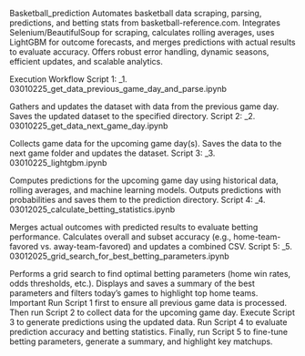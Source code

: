 Basketball_prediction
Automates basketball data scraping, parsing, predictions, and betting stats from basketball-reference.com. Integrates Selenium/BeautifulSoup for scraping, calculates rolling averages, uses LightGBM for outcome forecasts, and merges predictions with actual results to evaluate accuracy. Offers robust error handling, dynamic seasons, efficient updates, and scalable analytics.

Execution Workflow
Script 1: _1. 03010225_get_data_previous_game_day_and_parse.ipynb

Gathers and updates the dataset with data from the previous game day.
Saves the updated dataset to the specified directory.
Script 2: _2. 03010225_get_data_next_game_day.ipynb

Collects game data for the upcoming game day(s).
Saves the data to the next game folder and updates the dataset.
Script 3: _3. 03010225_lightgbm.ipynb

Computes predictions for the upcoming game day using historical data, rolling averages, and machine learning models.
Outputs predictions with probabilities and saves them to the prediction directory.
Script 4: _4. 03012025_calculate_betting_statistics.ipynb

Merges actual outcomes with predicted results to evaluate betting performance.
Calculates overall and subset accuracy (e.g., home-team-favored vs. away-team-favored) and updates a combined CSV.
Script 5: _5. 03012025_grid_search_for_best_betting_parameters.ipynb

Performs a grid search to find optimal betting parameters (home win rates, odds thresholds, etc.).
Displays and saves a summary of the best parameters and filters today’s games to highlight top home teams.
Important
Run Script 1 first to ensure all previous game data is processed.
Then run Script 2 to collect data for the upcoming game day.
Execute Script 3 to generate predictions using the updated data.
Run Script 4 to evaluate prediction accuracy and betting statistics.
Finally, run Script 5 to fine-tune betting parameters, generate a summary, and highlight key matchups.
